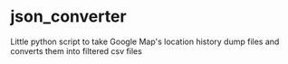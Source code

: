 # json_converter
Little python script to take Google Map's location history dump files and converts them into filtered csv files
